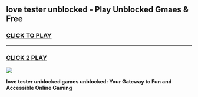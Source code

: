 
## love tester unblocked - Play Unblocked Gmaes & Free
<h3>
<a href="https://news.freeplayer.one?title=love_tester_unblocked&ref=16F">CLICK TO PLAY</a></h3>
<hr>

<h3>
<a href="https://news.freeplayer.one?title=love_tester_unblocked&ref=16F">CLICK 2 PLAY</a>
  
</h3>

<a href="https://news.freeplayer.one?title=love_tester_unblocked&ref=16F/"><img src="https://clearcache.store/games.png"></a>


**love tester unblocked games unblocked: Your Gateway to Fun and Accessible Online Gaming**
